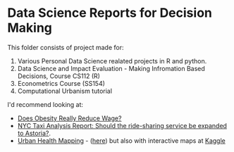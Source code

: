 # Data Science Reports for Decision Making
This folder consists of project made for:
1. Various Personal Data Science realated projects in R and python. 
2. Data Science and Impact Evaluation - Making Infromation Based Decisions, Course CS112 (R)
3. Econometrics Course (SS154)
4. Computational Urbanism tutorial

I'd recommend looking at:
 - [Does Obesity Really Reduce Wage?](https://github.com/tomereldor/Data_Science/blob/master/Does_Obesity_Impact_Wages__Overweight_and_Overburdened/Does%20Obesity%20Really%20Reduce%20Wage%20-%20Final.pdf)
 - [NYC Taxi Analysis Report: Should the ride-sharing service be expanded to Astoria?](https://github.com/tomereldor/Data_Science/blob/master/NYC%20Taxi%20Data%20Analysis/Should%20Carpools%20Expand%20outside%20of%20Manhattan.pdf).
  -  [Urban Health Mapping](http://bit.ly/urbanhealthmaps) - ([here](https://github.com/tomereldor/Data_Science/blob/master/Urban_Health.ipynb)) but also with interactive maps at [Kaggle](http://bit.ly/urbanhealthmaps)
